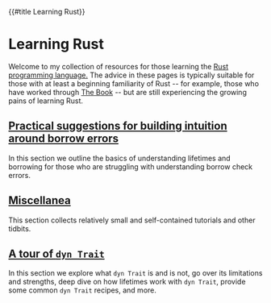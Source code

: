 {{#title Learning Rust}}

# Learning Rust

Welcome to my collection of resources for those learning the
[Rust programming language.](https://www.rust-lang.org/)  The advice in
these pages is typically suitable for those with at least a beginning
familiarity of Rust -- for example, those who have worked through
[The Book](https://doc.rust-lang.org/book/) -- but are still experiencing
the growing pains of learning Rust.

## [Practical suggestions for building intuition around borrow errors](lifetime-intuition.md)

In this section we outline the basics of understanding lifetimes and borrowing for
those who are struggling with understanding borrow check errors.

## [Miscellanea](./miscellanea.md)

This section collects relatively small and self-contained tutorials and other tidbits.

## [A tour of `dyn Trait`](./dyn-trait.md)

In this section we explore what `dyn Trait` is and is not, go over its limitations
and strengths, deep dive on how lifetimes work with `dyn Trait`, provide some
common `dyn Trait` recipes, and more.

